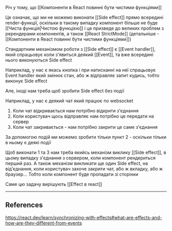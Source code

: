 Річ у тому, що [[Компоненти в React повинні бути чистими функціями]]

Це означає, що ми не можемо виконати [[Side effect]] прямо всередині render-функції, оскільки в такому випадку компонент більше не буде [[Чиста функція|Чистою функцією]] і це призведе до великих проблем з ререндерами компонентів, а також [[React StrictMode]] (детальніше - [[Компоненти в React повинні бути чистими функціями]])

Стандартним механізмом роботи з [[Side effect]] є [[Event handler]], який спрацьовує коли з'явиться деякий [[Event]], та вже всередині нього виконуються Side effect

Наприклад, у нас є якась кнопка і при натисканні на неї спрацьовує Event handler який змінює стан, або ж відправляє запит кудись, тобто виконує Side effect

Але, іноді нам треба щоб зробити Side effect без події

Наприклад, у нас є деякий чат який працює по websocket

1. Коли чат відкривається нам потрібно відкрити з'єднання
2. Коли користувач щось відправляє нам потрібно це передати на сервер
3. Коли чат закривається - нам потрібно закрити це саме з'єднання

За допомогою подій ми можемо зробити тільки пункт 2 - оскільки тільки в ньому є деякі події

Щоб виконати 1 та 3 нам треба якийсь механізм виклику [[Side effect]], в цьому випадку з'єднання з сервером, коли компонент рендериться перший раз. А також механізм викликати ще один Side effect, на від'єднання, коли користувач захоче закрити чат, або ж вкладку, або ж браузер... Тобто коли компонент буде пропадати зі сторінки

Саме цю задачу вирішують [[Effect в react]]

---
## References

https://react.dev/learn/synchronizing-with-effects#what-are-effects-and-how-are-they-different-from-events
